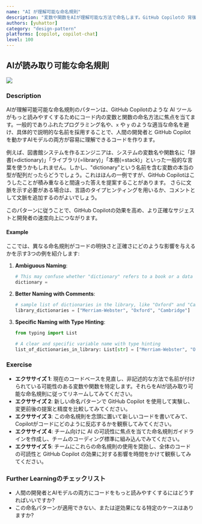 ```yaml
---
name: "AI が理解可能な命名規則"
description: "変数や関数をAIが理解可能な方法で命名します。GitHub Copilotの 背後にある AI は大規模言語モデルベースで、本質的に自然言語モデルなので、自然言語としてコードを理解します。適当な命名は提案の質を落とす可能性があります。"
authors: [yuhattor] 
category: "design-pattern"
platforms: [copilot, copilot-chat]
level: 100
---
```


## AIが読み取り可能な命名規則

<img src="https://img.shields.io/badge/Lv2-Practically_Viable_Pattern-green">

### Description

AIが理解可能可能な命名規則のパターンは、GitHub Copilotのような AI ツールがもっと読みやすくするためにコード内の変数と関数の命名方法に焦点を当てます。一般的でありふれたプログラミング名や、`x` や `y` のような適当な命名を避け、具体的で説明的な名前を採用することで、人間の開発者と GitHub Copilot を動かすAIモデルの両方が容易に理解できるコードを作ります。

例えば、図書館システムを作るエンジニアは、システムの変数名や関数名に「辞書(=dictionary)」「ライブラリ(=library)」「本棚(=stack)」といった一般的な言葉を使うかもしれません。しかし、"dictionary"という名前を含む変数の本当の型が配列だったらどうでしょう。これはほんの一例ですが、GitHub Copilotはこうしたことが積み重なると間違った答えを提案することがあります。
さらに文脈を示す必要がある場合は、言語のタイプヒンティングを用いるか、コメントとして文脈を追加するのがよいでしょう。

このパターンに従うことで、GitHub Copilotの効果を高め、より正確なサジェストと開発者の速度向上につながります。

#### Example

ここでは、異なる命名規則がコードの明快さと正確さにどのような影響を与えるかを示す3つの例を紹介します: 

1. **Ambiguous Naming**:
   ```python
   # This may confuse whether "dictionary" refers to a book or a data type
   dictionary = 
   ```

2. **Better Naming with Comments**:
   ```python
   # sample list of dictionaries in the library, like "Oxford" and "Cambridge"
   library_dictionaries = ["Merriam-Webster", "Oxford", "Cambridge"]
   ```

3. **Specific Naming with Type Hinting**:
   ```python
   from typing import List

   # A clear and specific variable name with type hinting
   list_of_dictionaries_in_library: List[str] = ["Merriam-Webster", "Oxford", "Cambridge"]
   ```

### Exercise

- **エクササイズ 1**: 現在のコードベースを見直し、非記述的な方法で名前が付けられている可能性のある変数や関数を特定します。それらをAIが読み取り可能な命名規則に従ってリネームしてみてください。
- **エクササイズ 2**: 新しい命名パターンで GitHub Copilot を使用して実験し、変更前後の提案と精度を比較してみてください。
- **エクササイズ 3**: この命名規則を念頭に置いて新しいコードを書いてみて、Copilotがコードにどのように反応するかを観察してみてください。
- **エクササイズ 4**: チーム向けに AI の可読性に焦点を当てた命名規則ガイドラインを作成し、チームのコーディング標準に組み込んでみてください。
- **エクササイズ 5**: チームにこれらの命名規則の使用を奨励し、全体のコードの可読性と GitHub Copilot の効果に対する影響を時間をかけて観察してみてください。

### Further Learningのチェックリスト

- 人間の開発者とAIモデルの両方にコードをもっと読みやすくするにはどうすればいいですか?
- この命名パターンが適用できない、または逆効果になる特定のケースはありますか?
